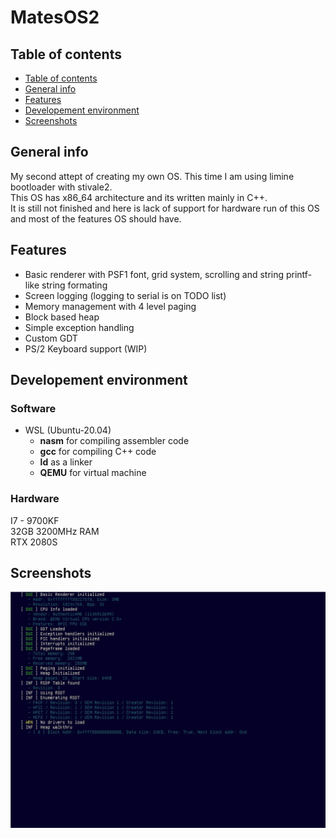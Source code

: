 # MatesOS2

## Table of contents
- [Table of contents](#table-of-contents)
- [General info](#general-info)
- [Features](#features)  
- [Developement environment](#developement-environment)
- [Screenshots](#screenshots)

## General info
My second attept of creating my own OS. This time I am using limine bootloader with stivale2. \
This OS has x86_64 architecture and its written mainly in C++. \
It is still not finished and here is lack of support for hardware run of this OS and most of the features OS should have.

## Features
- Basic renderer with PSF1 font, grid system, scrolling and string printf-like string formating
- Screen logging (logging to serial is on TODO list)
- Memory management with 4 level paging
- Block based heap
- Simple exception handling
- Custom GDT
- PS/2 Keyboard support (WIP)

## Developement environment
### Software
- WSL (Ubuntu-20.04)
    - **nasm** for compiling assembler code
    - **gcc** for compiling C++ code
    - **ld** as a linker
    - **QEMU** for virtual machine

### Hardware
I7 - 9700KF \
32GB 3200MHz RAM \
RTX 2080S

## Screenshots
![scr1](media/scr1.jpg?raw=true)